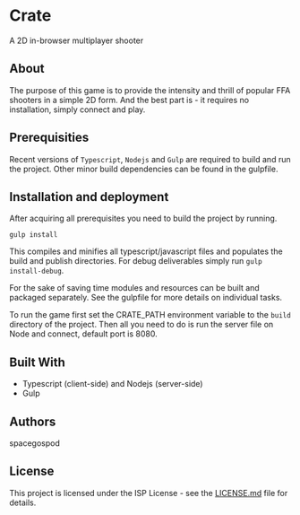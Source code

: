# Crate

A 2D in-browser multiplayer shooter

## About

The purpose of this game is to provide the intensity and thrill of popular FFA shooters in a simple 2D form.
And the best part is - it requires no installation, simply connect and play.

## Prerequisities

Recent versions of ```Typescript```, ```Nodejs``` and ```Gulp``` are required to build and run the project.
Other minor build dependencies can be found in the gulpfile.

## Installation and deployment

After acquiring all prerequisites you need to build the project by running.

```
gulp install
```

This compiles and minifies all typescript/javascript files and populates the build and publish directories.
For debug deliverables simply run ```gulp install-debug```.

For the sake of saving time modules and resources can be built and packaged separately.
See the gulpfile for more details on individual tasks.

To run the game first set the CRATE_PATH environment variable to the ```build``` directory of the project.
Then all you need to do is run the server file on Node and connect, default port is 8080.

## Built With

* Typescript (client-side) and Nodejs (server-side)
* Gulp

## Authors

spacegospod

## License

This project is licensed under the ISP License - see the [LICENSE.md](LICENSE.md) file for details.
